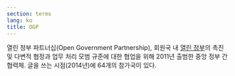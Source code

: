 ```yaml
---
section: terms
lang: ko
title: OGP
---
```


열린 정부 파트너십(Open Government Partnership), 회원국 내 [열린 정부](../open-government/)의 촉진 및 다변적 협정과 업무 처리 모범 규준에 대한 협업을 위해 2011년 출범한 중앙 정부 간 협력체. 글을 쓰는 시점(2014년)에 64개의 참가국이 있다.

